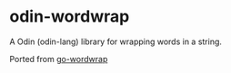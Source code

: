 # odin-wordwrap
A Odin (odin-lang) library for wrapping words in a string.

Ported from [go-wordwrap](https://github.com/mitchellh/go-wordwrap)
